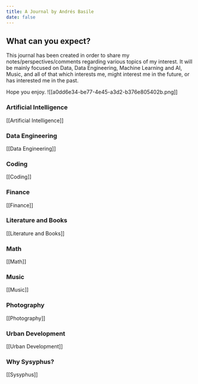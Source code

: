 ```yaml
---
title: A Journal by Andrés Basile
date: false
---
```


## What can you expect?
This journal has been created in order to share my notes/perspectives/comments regarding various topics of my interest. It will be mainly focused on Data, Data Engineering, Machine Learning and AI, Music, and all of that which interests me, might interest me in the future, or has interested me in the past. 

Hope you enjoy. 
![[a0dd6e34-be77-4e45-a3d2-b376e805402b.png]]


### Artificial Intelligence 
[[Artificial Intelligence]]
### Data Engineering
[[Data Engineering]]
### Coding
[[Coding]]
### Finance
[[Finance]]
### Literature and Books
[[Literature and Books]]
### Math
[[Math]]
### Music
[[Music]]
### Photography
[[Photography]]
### Urban Development
[[Urban Development]]

### Why Sysyphus?
[[Sysyphus]]
